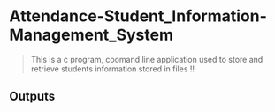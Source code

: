 # Attendance-Student_Information-Management_System

>This is a c program, coomand line application used to store and retrieve students information stored in files !!

## Outputs

![]()

